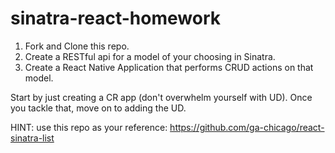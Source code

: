 # sinatra-react-homework

1. Fork and Clone this repo.
2. Create a RESTful api for a model of your choosing in Sinatra.
3. Create a React Native Application that performs CRUD actions on that model.

Start by just creating a CR app (don't overwhelm yourself with UD). Once you tackle that, move on to adding the UD.

HINT: use this repo as your reference: https://github.com/ga-chicago/react-sinatra-list
